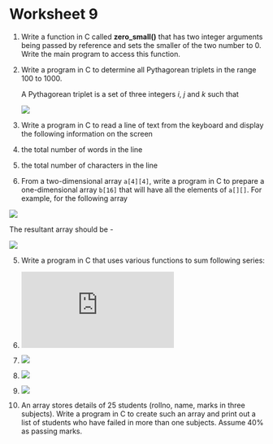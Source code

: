 # Worksheet 9

1. Write a function in C called **zero_small()** that has two integer arguments being passed by reference and sets the smaller of the two number to 0. Write the main program to access this function.

2. Write a program in C to determine all Pythagorean triplets in the range 100 to 1000.

   A Pythagorean triplet is a set of three integers *i*, *j* and *k* such that

   ![](https://latex.codecogs.com/gif.latex?$$i^2+j^2=k^2$$)

3.  Write a program in C to read a line of text from the keyboard and display the following information on the screen

   1. the total number of words in the line
   2. the total number of characters in the line

4.  From a two-dimensional array `a[4][4]`, write a program in C to prepare a one-dimensional array `b[16]` that will have all the elements of `a[][]`. For example, for the following array

   ![](https://latex.codecogs.com/gif.latex?$$\left[\begin{array}{cccc}1&2&3&4\\5&6&7&8\\9&10&11&12\\13&14&15&16\end{array}\right]$$)

   The resultant array should be -

   ![](https://latex.codecogs.com/gif.latex?$$\begin{array}{cccccccccccccccc}1&2&3&4&5&6&7&8&9&10&11&12&13&14&15&16\end{array}$$)

5.  Write a program in C that uses various functions to sum following series:

   1. ![](https://latex.codecogs.com/gif.latex?$$(1)+(1+2)+(1+2+3)+(1+2+3+4)+...\,upto\,N\,terms$$)
   2. ![](https://latex.codecogs.com/gif.latex?$$(2^2)+(2^2+4^2)+(2^2+4^2+6^2)+(2^2+4^2+6^2+8^2)+...\,upto\,N\,terms$$)
   3. ![](https://latex.codecogs.com/gif.latex?$$1+\frac{1}{3}+\frac{1}{5}+\frac{1}{7}+\frac{1}{9}+\,...\,upto\,N\,terms$$)
   4. ![](https://latex.codecogs.com/gif.latex?$$1+\frac{1}{x}+\frac{1}{x^2}+\frac{1}{x^3}+\frac{1}{x^4}+\,...\,upto\,N\,terms$$)

6.   An array stores details of 25 students (rollno, name, marks in three subjects). Write a program in C to create such an array and print out a list of students who have failed in more than one subjects. Assume 40% as passing marks.
